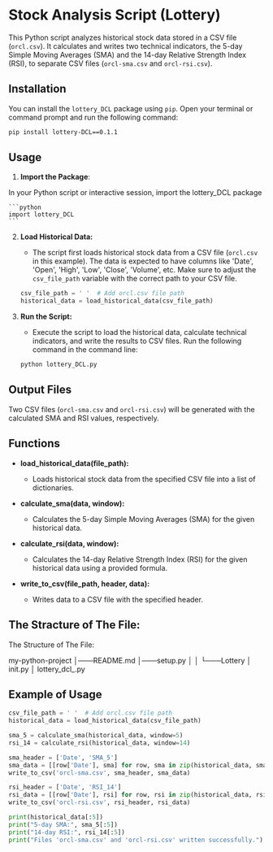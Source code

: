 # Stock Analysis Script (Lottery)

This Python script analyzes historical stock data stored in a CSV file (`orcl.csv`). It calculates and writes two technical indicators, the 5-day Simple Moving Averages (SMA) and the 14-day Relative Strength Index (RSI), to separate CSV files (`orcl-sma.csv` and `orcl-rsi.csv`).

## Installation

You can install the `lottery_DCL` package using `pip`. Open your terminal or command prompt and run the following command:

```bash
pip install lottery-DCL==0.1.1

```

## Usage

1. **Import the Package**:

In your Python script or interactive session, import the lottery_DCL package

    ```python
    import lottery_DCL
    ```


2. **Load Historical Data:**
   - The script first loads historical stock data from a CSV file (`orcl.csv` in this example). The data is expected to have columns like 'Date', 'Open', 'High', 'Low', 'Close', 'Volume', etc. Make sure to adjust the `csv_file_path` variable with the correct path to your CSV file.

    ```python
    csv_file_path = ' '  # Add orcl.csv file path
    historical_data = load_historical_data(csv_file_path)
    ```

3. **Run the Script:**
   - Execute the script to load the historical data, calculate technical indicators, and write the results to CSV files. Run the following command in the command line:

    ```bash
    python lottery_DCL.py
    ```

## Output Files

Two CSV files (`orcl-sma.csv` and `orcl-rsi.csv`) will be generated with the calculated SMA and RSI values, respectively.

## Functions

- **load_historical_data(file_path):**
  - Loads historical stock data from the specified CSV file into a list of dictionaries.

- **calculate_sma(data, window):**
  - Calculates the 5-day Simple Moving Averages (SMA) for the given historical data.

- **calculate_rsi(data, window):**
  - Calculates the 14-day Relative Strength Index (RSI) for the given historical data using a provided formula.

- **write_to_csv(file_path, header, data):**
  - Writes data to a CSV file with the specified header.

## The Stracture of The File:
The Structure of The File:

my-python-project
│───README.md
│───setup.py
│
│
└───Lottery
│ init.py
│ lottery_dcl_.py



## Example of Usage

```python
csv_file_path = ' '  # Add orcl.csv file path
historical_data = load_historical_data(csv_file_path)

sma_5 = calculate_sma(historical_data, window=5)
rsi_14 = calculate_rsi(historical_data, window=14)

sma_header = ['Date', 'SMA_5']
sma_data = [[row['Date'], sma] for row, sma in zip(historical_data, sma_5)]
write_to_csv('orcl-sma.csv', sma_header, sma_data)

rsi_header = ['Date', 'RSI_14']
rsi_data = [[row['Date'], rsi] for row, rsi in zip(historical_data, rsi_14)]
write_to_csv('orcl-rsi.csv', rsi_header, rsi_data)

print(historical_data[:5])
print("5-day SMA:", sma_5[:5])
print("14-day RSI:", rsi_14[:5])
print("Files 'orcl-sma.csv' and 'orcl-rsi.csv' written successfully.")


